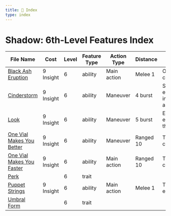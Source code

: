 ```yaml
---
title: 📑 Index
type: index
---
```


# Shadow: 6th-Level Features Index

| File Name                                                         | Cost      | Level | Feature Type | Action Type | Distance  | Target                         |
| ----------------------------------------------------------------- | --------- | ----- | ------------ | ----------- | --------- | ------------------------------ |
| [Black Ash Eruption](../Black%20Ash%20Eruption)                   | 9 Insight | 6     | ability      | Main action | Melee 1   | One creature                   |
| [Cinderstorm](../Cinderstorm)                                     | 9 Insight | 6     | ability      | Maneuver    | 4 burst   | Self and each ally in the area |
| [Look](../Look)                                                   | 9 Insight | 6     | ability      | Maneuver    | 5 burst   | Each enemy in the area         |
| [One Vial Makes You Better](../One%20Vial%20Makes%20You%20Better) | 9 Insight | 6     | ability      | Maneuver    | Ranged 10 | Three creatures                |
| [One Vial Makes You Faster](../One%20Vial%20Makes%20You%20Faster) | 9 Insight | 6     | ability      | Main action | Ranged 10 | Three creatures                |
| [Perk](../Perk)                                                   |           | 6     | trait        |             |           |                                |
| [Puppet Strings](../Puppet%20Strings)                             | 9 Insight | 6     | ability      | Main action | Melee 1   | Two enemies                    |
| [Umbral Form](../Umbral%20Form)                                   |           | 6     | trait        |             |           |                                |
